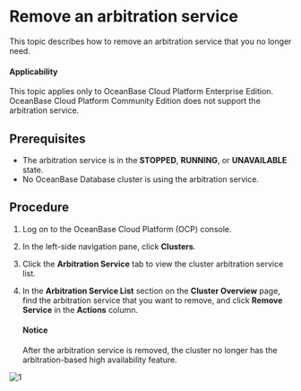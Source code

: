 # Remove an arbitration service

This topic describes how to remove an arbitration service that you no longer need.

<main id="notice" type='notice'>
<h4>Applicability</h4>
<p>This topic applies only to OceanBase Cloud Platform Enterprise Edition. OceanBase Cloud Platform Community Edition does not support the arbitration service. </p>
</main>

## Prerequisites

* The arbitration service is in the **STOPPED**, **RUNNING**, or **UNAVAILABLE** state.
* No OceanBase Database cluster is using the arbitration service.

## Procedure

1. Log on to the OceanBase Cloud Platform (OCP) console.

2. In the left-side navigation pane, click **Clusters**.

3. Click the **Arbitration Service** tab to view the cluster arbitration service list.

4. In the **Arbitration Service List** section on the **Cluster Overview** page, find the arbitration service that you want to remove, and click **Remove Service** in the **Actions** column.

   <main id="notice" type='notice'>
   <h4>Notice</h4>
   <p>After the arbitration service is removed, the cluster no longer has the arbitration-based high availability feature. </p>
   </main>

![1](https://obbusiness-private.oss-cn-shanghai.aliyuncs.com/doc/img/ocp/410/%E7%A7%BB%E9%99%A4%E6%9C%8D%E5%8A%A1-1.png)
